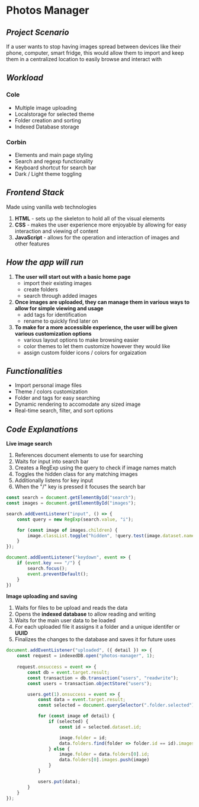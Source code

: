 # **Photos Manager**

## *Project Scenario*
If a user wants to stop having images spread between devices like their phone, computer, smart fridge, this would allow them to import and keep them in a centralized location to easily browse and interact with

## *Workload*
### **Cole**
- Multiple image uploading
- Localstorage for selected theme
- Folder creation and sorting
- Indexed Database storage

### **Corbin**
- Elements and main page styling
- Search and regexp functionality
- Keyboard shortcut for search bar
- Dark / Light theme toggling
  
## *Frontend Stack*
Made using vanilla web technologies
1. **HTML** - sets up the skeleton to hold all of the visual elements
2. **CSS** - makes the user experience more enjoyable by allowing for easy interaction and viewing of content
3. **JavaScript** - allows for the operation and interaction of images and other features

## *How the app will run*
1. **The user will start out with a basic home page**
	- import their existing images
	- create folders
	- search through added images
2. **Once images are uploaded, they can manage them in various ways to allow for simple viewing and usage**
	- add tags for identification
	- rename to quickly find later on
3. **To make for a more accessible experience, the user will be given various customization options**
	- various layout options to make browsing easier
	- color themes to let them customize however they would like
	- assign custom folder icons / colors for orgaization

## *Functionalities*
- Import personal image files
- Theme / colors customization
- Folder and tags for easy searching
- Dynamic rendering to accomodate any sized image
- Real-time search, filter, and sort options

## *Code Explanations*
**Live image search**
1. References document elements to use for searching
2. Waits for input into search bar
3. Creates a RegExp using the query to check if image names match
4. Toggles the hidden class for any matching images
5. Additionally listens for key input
6. When the "/" key is pressed it focuses the search bar
```js
const search = document.getElementById("search");
const images = document.getElementById("images");

search.addEventListener("input", () => {
	const query = new RegExp(search.value, "i");

	for (const image of images.children) {
		image.classList.toggle("hidden", !query.test(image.dataset.name));
	}
});

document.addEventListener("keydown", event => {
	if (event.key === "/") {
		search.focus();
		event.preventDefault();
	}
})
```

**Image uploading and saving**
1. Waits for files to be upload and reads the data
2. Opens the **indexed database** to allow reading and writing
3. Waits for the main user data to be loaded
4. For each uploaded file it assigns it a folder and a unique identifer or **UUID**
5. Finalizes the changes to the database and saves it for future uses
```js
document.addEventListener("uploaded", ({ detail }) => {
	const request = indexedDB.open("photos-manager", 1);
	
	request.onsuccess = event => {
		const db = event.target.result;
		const transaction = db.transaction("users", "readwrite");
		const users = transaction.objectStore("users");

		users.get(1).onsuccess = event => {
			const data = event.target.result;
			const selected = document.querySelector(".folder.selected");

			for (const image of detail) {
				if (selected) {
					const id = selected.dataset.id;

					image.folder = id;
					data.folders.find(folder => folder.id == id).images.push(image)
				} else {
					image.folder = data.folders[0].id;
					data.folders[0].images.push(image)
				}
			}

			users.put(data);
		}
	}
});
```